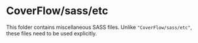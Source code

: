 # CoverFlow/sass/etc

This folder contains miscellaneous SASS files. Unlike `"CoverFlow/sass/etc"`, these files
need to be used explicitly.

